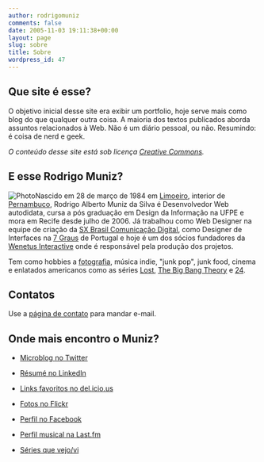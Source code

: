 ```yaml
---
author: rodrigomuniz
comments: false
date: 2005-11-03 19:11:38+00:00
layout: page
slug: sobre
title: Sobre
wordpress_id: 47
---
```


## Que site é esse?


O objetivo inicial desse site era exibir um portfolio, hoje serve mais como blog do que qualquer outra coisa. A maioria dos textos publicados aborda assuntos relacionados à Web. Não é um diário pessoal, ou não. Resumindo: é coisa de nerd e geek.

_O conteúdo desse site está sob licença [Creative Commons](http://creativecommons.org/licenses/by-nc-sa/2.5/br/)._


## E esse Rodrigo Muniz?


![Photo](http://rodrigomuniz.com/wp-content/img/_IMG_0044.jpg)Nascido em 28 de março de 1984 em [Limoeiro](http://pt.wikipedia.org/wiki/Limoeiro_%28Pernambuco%29), interior de [Pernambuco](http://pt.wikipedia.org/wiki/Pernambuco), Rodrigo Alberto Muniz da Silva é Desenvolvedor Web autodidata, cursa a pós graduação em Design da Informação na UFPE e mora em Recife desde julho de 2006. Já trabalhou como Web Designer na equipe de criação da [SX Brasil Comunicação Digital](http://www.sxbrasil.com.br/hotsite/), como Designer de Interfaces na [7 Graus](http://7graus.com) de Portugal e hoje é um dos sócios fundadores da [Wenetus Interactive](http://wenetus.com) onde é responsável pela produção dos projetos.

Tem como hobbies a [fotografia](http://flickr.com/photos/rodrigomuniz), música indie, "junk pop", junk food, cinema e enlatados americanos como as séries [Lost](http://en.wikipedia.org/wiki/Lost_%28TV_series%29), [The Big Bang Theory](http://en.wikipedia.org/wiki/The_Big_Bang_Theory_(TV_series)) e [24](http://en.wikipedia.org/wiki/24_%28TV_series%29).


## Contatos


Use a [página de contato](http://rodrigomuniz.com/contato/) para mandar e-mail.


## Onde mais encontro o Muniz?





	
  * [Microblog no Twitter](http://twitter.com/rdmuniz)

	
  * [Résumé no LinkedIn](http://www.linkedin.com/in/rodrigomuniz)

	
  * [Links favoritos no del.icio.us](http://del.icio.us/rodrigomuniz)

	
  * [Fotos no Flickr](http://flickr.com/photos/rodrigomuniz)

	
  * [Perfil no Facebook](http://facebook.com/profile.php?id=504343696)

	
  * [Perfil musical na Last.fm](http://last.fm/user/rodrigomuniz/)

	
  * [Séries que vejo/vi](http://mytvshows.org/user/rodrigomuniz/)


